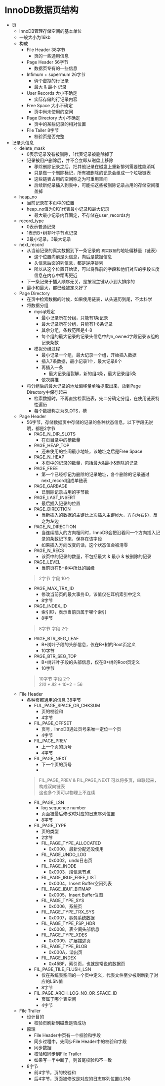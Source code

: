 # InnoDB数据页结构
* 页
    * InnoDB管理存储空间的基本单位
    * 一般大小为16kb
    * 构成
        * File Header 38字节
            * 页的一些通用信息
        * Page Header 56字节
            * 数据页专有的一些信息
        * Infimum + supermum 26字节
            * 俩个虚拟的行记录
            * 最大 & 最小 记录
        * User Records 大小不确定
            * 实际存储的行记录内容
        * Free Space 大小不确定
            * 页中尚未使用的空间
        * Page Directory 大小不确定
            * 页中的某些记录的相对位置
        * File Tailer 8字节
            * 校验页是否完整
* 记录头信息
    * delete_mask
        * 0表示记录没有被删除，1代表记录被删除掉了
        * 记录被用户删除后，并不会立即从磁盘上移除
            * 移除删除记录之后，把其他记录在磁盘上重新排列需要性能消耗
            * 只是做一个删除标记，所有被删除的记录会组成一个垃圾链表
            * 这些链表占用的空间称之为可重用空间
            * 后续新纪录插入到表中，可能把这些被删除记录占用的存储空间覆盖掉
    * heap_no
        * 当前记录在本页中的位置
        * heap_no值为0和1代表最小记录和最大记录
            * 最大最小记录内容固定，不存储在user_records内
    * record_type
        * 0表示普通记录
        * 1表示B+树非叶子节点记录
        * 2最小记录，3最大记录
    * next_record
        * 从当前记录的真实数据到下一条记录的 `真实数据`的地址偏移量（链表）
            * 这个位置向前是头信息，向后是数据信息
            * 头信息后面的列信息，都是逆序排列
            * 所以从这个位置开始读，可以将靠前的字段和他们对应的字段长度信息在内存中距离更近
        * 下一条记录于插入顺序无关，是按照主键从小到大排序的
        * 最小和最大，都已经被定义好了     
    * Page Directory
        * 在页中检索数据的时候，如果使用链表，从头遍历到尾，不太科学
        * 将数据分组
            * mysql规定
                * 最小记录所在分组，只能有1条记录
                * 最大记录所在分组，只能有1-8条记录
                * 其余分组，条数范围是4-8
                * 每个组的最大记录的记录头信息中的n_owned字段记录该组的记录条数
            * 模拟分组过程
                * 最小记录一个组，最大记录一个组，开始插入数据
                * 插入7条数据，最小记录1个，最大记录8个
                * 再插入一条
                    * 最大记录组裂解，新的组4条，最大记录组5条
                * 依次类推
        * 将分组后的最大记录的地址偏移量单独提取出来，放到Page Directory中保存起来
            * 检索数据时，不再直接检索链表，先二分确定分组，在使用链表特性遍历
            * 每个数据称之为SLOTS，槽
    * Page Header
        * 56字节，存储数据页中存储的记录的各种状态信息，以下字段无说明，都是2字节
            * PAGE_N_DIR_SLOTS 
                * 在页目录中的槽数量
            * PAGE_HEAP_TOP
                * 还未使用的空间最小地址，该地址之后是Free Space
            * PAGE_N_HEAP
                * 本页中的记录的数量，包括最大&最小&删除的记录
            * PAGE_FREE
                * 第一个已经标记为删除的记录地址，各个删除的记录通过next_record组成单链表
            * PAGE_GARBAGE
                * 已删除记录占用的字节数
            * PAGE_LAST_INSERT
                * 最后插入记录的位置
            * PAGE_DIRECTION
                * 当新插入的数据的主键比上次插入主键id大，方向为右边，反之为左边
            * PAGE_N_DIRECTION
                * 当连续插入的方向相同时，InnoDB会把沿着同一个方向插入记录的条数记下来，保存在该字段
                * 如果插入方向改变的话，这个状态值会被清零
            * PAGE_N_RECS
                * 该页中的记录的数量，不包括最大 & 最小 & 被删除的记录
            * PAGE_LEVEL
                * 当前页在B+树中所处的层级
            > 2字节 字段 10个
            * PAGE_MAX_TRX_ID   
                * 修改当前页的最大事务ID，该值仅在耳机索引中定义
                * 8字节
            * PAGE_INDEX_ID
                * 索引ID，表示当前页属于哪个索引
                * 8字节
            > 8字节 字段 2个
            * PAGE_BTR_SEG_LEAF
                * B+树叶子段的头部信息，仅在B+树的Root页定义
                * 10字节
            * PAGE_BTR_SEG_TOP
                * B+树非叶子段的头部信息，仅在B+树的Root页定义
                * 10字节
            > 10字节 字段 2个  
            2*10 + 8*2 + 10*2 = 56
    * File Header
        * 各种页都通用的信息 38字节
            * FUL_PAGE_SPACE_OR_CHKSUM
                * 页的校验和
                * 4字节
            * FIL_PAGE_OFFSET
                * 页号，InnoDB通过页号来唯一定位一个页
                * 4字节
            * FIL_PAGE_PREV
                * 上一个页的页号
                * 4字节
            * FIL_PAGE_NEXT
                * 下一个页的页号
                * 
            > FIL_PAGE_PREV & FIL_PAGE_NEXT 可以将多页，串联起来，构成双向链表  
            这也多个页可以物理上不连续
            * FIL_PAGE_LSN
                * log sequence number
                * 页面被最后修改时对应的日志序列位置
                * 8字节
            * FIL_PAGE_TYPE
                * 页的类型
                * 2字节
                * FIL_PAGE_TYPE_ALLOCATED
                    * 0x0000，最新分配还没使用
                * FIL_PAGE_UNDO_LOG
                    * 0x0002，undo日志页
                * FIL_PAGE_INODE
                    * 0x0003，段信息节点
                * FIL_PAGE_IBUF_FREE_LIST
                    * 0x0004，Insert Buffer空闲列表
                * FIL_PAGE_IBUF_BITMAP
                    * 0x0005，Insert Buffer位图
                * FIL_PAGE_TYPE_SYS
                    * 0x0006，系统页
                * FIL_PAGE_TYPE_TRX_SYS
                    * 0x0007，事务系统数据
                * FIL_PAGE_TYPE_FSP_HDR
                    * 0x0008，表空间头部信息
                * FIL_PAGE_TYPE_XDES
                    * 0x0009，扩展描述页
                * FIL_PAGE_TYPE_BLOB
                    * 0x000A，溢出页
                * FIL_PAGE_INDEX
                    * 0x45BF，索引页，也就是常说的数据页
            * FIL_PAGE_TILE_FLUSH_LSN
                * 仅在系统表空间的一个页中定义，代表文件至少被刷新到了对应的LSN值
                * 8字节
            * FIL_PAGE_ARCH_LOG_NO_OR_SPACE_ID
                * 页属于哪个表空间
                * 4字节
    * File Trailer
        * 设计目的
            * 校验页刷新到磁盘是否成功
        * 原理
            * File Header中页有一个校验和字段
            * 同步过程中，先同步File Header中的校验和字段
            * 同步数据
            * 校验和同步到File Trailer
            * 如果写一半中断了，则首尾校验和不一致
        * 8字节
            * 前4字节，页的校验和
            * 后4字节，页面被修改是对应的日志序列位置(LSN)  
                                